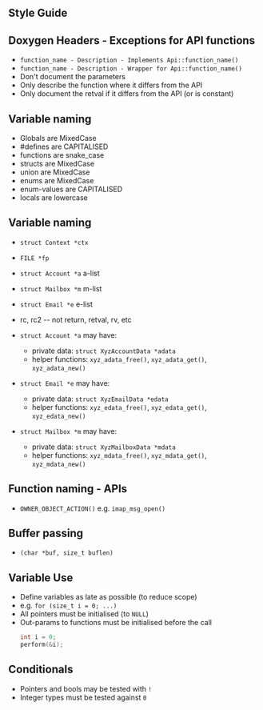 Style Guide
-----------

## Doxygen Headers - Exceptions for API functions

- `function_name - Description - Implements Api::function_name()`
- `function_name - Description - Wrapper for Api::function_name()`
- Don't document the parameters
- Only describe the function where it differs from the API
- Only document the retval if it differs from the API (or is constant)

## Variable naming

- Globals     are MixedCase
- #defines    are CAPITALISED
- functions   are snake_case
- structs     are MixedCase
- union       are MixedCase
- enums       are MixedCase
- enum-values are CAPITALISED
- locals      are lowercase

## Variable naming

- `struct Context *ctx`
- `FILE *fp`
- `struct Account *a`  a-list
- `struct Mailbox *m`  m-list
- `struct Email *e`    e-list

- rc, rc2 -- not return, retval, rv, etc

- `struct Account *a` may have:
  - private data: `struct XyzAccountData *adata`
  - helper functions: `xyz_adata_free()`, `xyz_adata_get()`, `xyz_adata_new()`

- `struct Email *e` may have:
  - private data: `struct XyzEmailData *edata`
  - helper functions: `xyz_edata_free()`, `xyz_edata_get()`, `xyz_edata_new()`

- `struct Mailbox *m` may have:
  - private data: `struct XyzMailboxData *mdata`
  - helper functions: `xyz_mdata_free()`, `xyz_mdata_get()`, `xyz_mdata_new()`

## Function naming - APIs

- `OWNER_OBJECT_ACTION()` e.g. `imap_msg_open()`

## Buffer passing

- `(char *buf, size_t buflen)`

## Variable Use

- Define variables as late as possible (to reduce scope)
- e.g. `for (size_t i = 0; ...)`
- All pointers must be initialised (to `NULL`)
- Out-params to functions must be initialised before the call
  ```c
  int i = 0;
  perform(&i);
  ```

## Conditionals

- Pointers and bools may be tested with `!`
- Integer types must be tested against `0`

